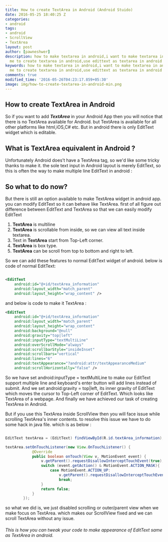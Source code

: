 ```yaml
---
title: How to create TextArea in Android (Android Stuido)
date: 2016-05-25 18:40:25 Z
categories:
- android
tags:
- android
- ScrollView
- TextArea
layout: post
author: [pawneshwer]
description: how to make textarea in android,i want to make textarea in android,help
  me to create textarea in android,use edittext as textarea in android in android studio.
keywords: how to make textarea in android,i want to make textarea in android,help
  me to create textarea in android,use edittext as textarea in android
comments: true
modified_time: '2016-05-26T04:23:17.859+05:30'
image: img/how-to-create-textarea-in-android-min.png
---
```


## How to create TextArea in Android

So if you want to add ***TextArea*** in your Android App then you will notice that there is no TextArea available for Android. but TextArea is available for all other platforms like html,iOS,C# etc. But in android there is only EditText widget which is editable. 

## What is TextArea equivalent in Android ?
Unfortunately Android does’t have a TextArea tag, so we'd like some tricky thanks to make it. the sole text input in Android layout is merely EditText, so this is often the way to make multiple line EditText in android :

## So what to do now? 

But there is still an option available to make TextArea widget in android app. you can modify EditText so it can behave like TextArea. 
first of all figure out difference between EditText and TextArea so that we can easily modify EditText

1.  **TextArea** is multiline
2.  **TextArea** is scrollable from inside, so we can view all text inside textarea.
3.  Text in **TextArea** start from Top-Left corner.
4.  **TextArea** is box type.
5.  **TextArea** can be scroll from top to bottom and right to left.

So we can add these features to normal EditText widget of android. below is code of normal EditText:   

```xml

<EditText
    android:id="@+id/textArea_information"
    android:layout_width="match_parent"
    android:layout_height="wrap_content" />

```

and below is code to make it TextArea :   

```xml
<EditText
    android:id="@+id/textArea_information"
    android:layout_width="match_parent"
    android:layout_height="wrap_content"
    android:background="@null"
    android:gravity="top|left"
    android:inputType="textMultiLine"
    android:overScrollMode="always"
    android:scrollbarStyle="insideInset"
    android:scrollbars="vertical"
    android:lines="6"
    android:textAppearance="?android:attr/textAppearanceMedium"
    android:scrollHorizontally="false" />

```

So we have set android:inputType = textMultiLine to make our EditText support multiple line and keyboard's enter button will add lines instead of submit. And we set android:gravity = top|left, its inner gravity of EditText which moves the cursor to Top-Left corner of EditText. Which looks like TextArea of a webpage. And finally we have achieved our task of creating TextArea in Android.

But if you use this TextArea inside ScrollView then you will face issue while scrolling TextArea's inner contents. to resolve this issue we have to do some hack in java file. which is as below : 

```java

EditText textArea = (EditText) findViewById(R.id.textArea_information);

textArea.setOnTouchListener(new View.OnTouchListener() {
            @Override
            public boolean onTouch(View v, MotionEvent event) {
                v.getParent().requestDisallowInterceptTouchEvent(true);
                switch (event.getAction() & MotionEvent.ACTION_MASK){
                    case MotionEvent.ACTION_UP:
                        v.getParent().requestDisallowInterceptTouchEvent(false);
                        break;
                }
                return false;
            }
        });

```

so what we did is, we just disabled scrolling or outer/parent view when we make focus on TextArea. which makes our ScrollView fixed and we can scroll TextArea without any issue.

###### This is how you can tweak your code to make appearance of EditText same as TextArea in android.